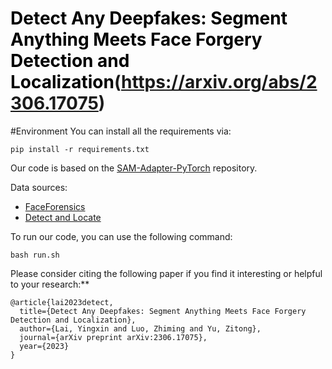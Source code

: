 # <font color="black">Detect Any Deepfakes: Segment Anything Meets Face Forgery Detection and Localization</font>(https://arxiv.org/abs/2306.17075)


#Environment
You can install all the requirements via:
```
pip install -r requirements.txt

```



Our code is based on the [SAM-Adapter-PyTorch](https://github.com/tianrun-chen/SAM-Adapter-PyTorch) repository.

Data sources:
- [FaceForensics](https://github.com/ondyari/FaceForensics)
- [Detect and Locate](https://github.com/ChenqiKONG/Detect_and_Locate)

To run our code, you can use the following command:

```
bash run.sh
```

Please consider citing the following paper if you find it interesting or helpful to your research:**
```
@article{lai2023detect,
  title={Detect Any Deepfakes: Segment Anything Meets Face Forgery Detection and Localization},
  author={Lai, Yingxin and Luo, Zhiming and Yu, Zitong},
  journal={arXiv preprint arXiv:2306.17075},
  year={2023}
}
```
